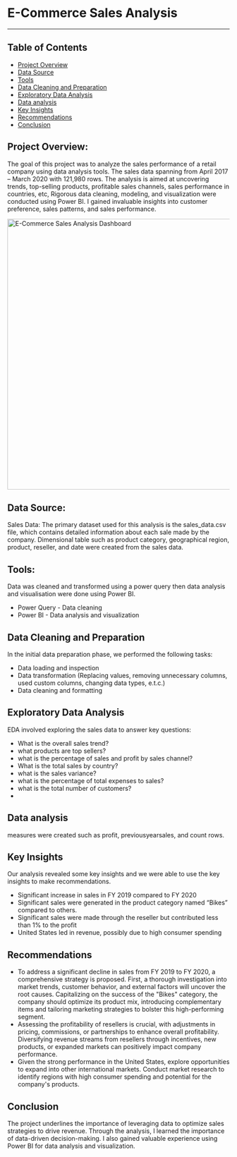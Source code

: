 # E-Commerce Sales Analysis
---

## Table of Contents
- [Project Overview](#project-overview)
- [Data Source](#data-source)
- [Tools](#tools)
- [Data Cleaning and Preparation](#data-cleaning-and-preparation)
- [Exploratory Data Analysis](#exploratory-data-analysis)
- [Data analysis](#data-analysis)
- [Key Insights](#key-insights)
- [Recommendations](#recommendations)
- [Conclusion](#conclusion)
  
## Project Overview:
The goal of this project was to analyze the sales performance of a retail company using data analysis tools. The sales data spanning from April 2017 – March 2020 with 121,980 rows. The analysis is aimed at uncovering trends, top-selling products, profitable sales channels, sales performance in countries, etc, Rigorous data cleaning, modeling, and visualization were conducted using Power BI. I gained invaluable insights into customer preference, sales patterns, and sales performance.

<img width="614" alt="E-Commerce Sales Analysis Dashboard" src="https://github.com/Oludamilola87/Power-BI/assets/151797326/ad517d10-5c8a-4095-8238-0f27e775a25b">

## Data Source:
Sales Data: The primary dataset used for this analysis is the sales_data.csv file, which contains detailed information about each sale made by the company. Dimensional table such as product category, geographical region, product, reseller, and date were created from the sales data. 

## Tools:
Data was cleaned and transformed using a power query then data analysis and visualisation were done using Power BI.
- Power Query - Data cleaning
- Power BI - Data analysis and visualization

## Data Cleaning and Preparation
In the initial data preparation phase, we performed the following tasks:
- Data loading and inspection
- Data transformation (Replacing values, removing unnecessary columns, used custom columns, changing data types, e.t.c.)
- Data cleaning and formatting

## Exploratory Data Analysis
EDA involved exploring the sales data to answer key questions:
- What is the overall sales trend?
- what products are top sellers?
- what is the percentage of sales and profit by sales channel?
- What is the total sales by country?
- what is the sales variance?
- what is the percentage of total expenses to sales?
- what is the total number of customers?
- 

## Data analysis
measures were created such as profit, previousyearsales, and count rows.

## Key Insights
Our analysis revealed some key insights and we were able to use the key insights to make recommendations.
- Significant increase in sales in FY 2019 compared to FY 2020
- Significant sales were generated in the product category named “Bikes” compared to others.
- Significant sales were made through the reseller but contributed less than 1% to the profit
- United States led in revenue, possibly due to high consumer spending

## Recommendations
- To address a significant decline in sales from FY 2019 to FY 2020, a comprehensive strategy is proposed. First, a thorough investigation into market trends, customer behavior, and external factors will uncover the root causes. Capitalizing on the success of the "Bikes" category, the company should optimize its product mix, introducing complementary items and tailoring marketing strategies to bolster this high-performing segment.
- Assessing the profitability of resellers is crucial, with adjustments in pricing, commissions, or partnerships to enhance overall profitability. Diversifying revenue streams from resellers through incentives, new products, or expanded markets can positively impact company performance.
- Given the strong performance in the United States, explore opportunities to expand into other international markets. Conduct market research to identify regions with high consumer spending and potential for the company's products.

## Conclusion
The project underlines the importance of leveraging data to optimize sales strategies to drive revenue. Through the analysis, I learned the importance of data-driven decision-making. I also gained valuable experience using Power BI for data analysis and visualization. 






